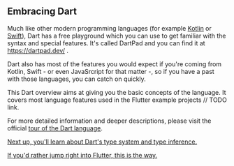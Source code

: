 ## Embracing Dart

Much like other modern programming languages (for example [Kotlin](https://try.kotlinlang.org/) or [Swift](https://www.apple.com/swift/playgrounds/)), Dart has a free playground which you can use to get familiar with the syntax and special features. It's called DartPad and you can find it at  https://dartpad.dev/ .

Dart also has most of the features you would expect if you're coming from Kotlin, Swift - or even JavaSrcript for that matter -, so if you have a past with those languages, you can catch on quickly.

This Dart overview aims at giving you the basic concepts of the language. It covers most language features used in the Flutter example projects // TODO link.

For more detailed information and deeper descriptions, please visit the official [tour of the Dart language](https://dart.dev/guides/language/language-tour).

[Next up, you'll learn about Dart's type system and type inference.](01_Types.md) 

 [If you'd rather jump right into Flutter, this is the way.](../02_Flutter/01_Flutter_core_concepts.md) 

